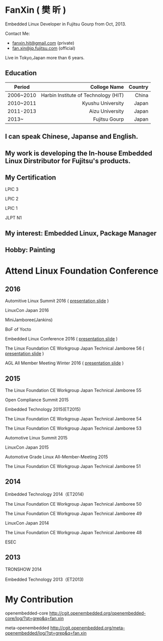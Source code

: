 # FanXin ( 樊 昕 )

Embedded Linux Developer in Fujitsu Gourp from Oct, 2013.

Contact Me:

- fanxin.hit@gmail.com (private)
- fan.xin@jp.fujitsu.com (official)

Live in Tokyo,Japan more than 6 years.

## Education


| Period | Colloge Name  | Country | 
| --------   | -----:  | -----:  | 
| 2006~2010 | Harbin Institute of Technology (HIT) | China |
| 2010~2011 | Kyushu University | Japan |
| 2011-2013 | Aizu University | Japan |
| 2013~ | Fujitsu Gourp | Japan |

## I can speak Chinese, Japanse and English.

## My work is developing the In-house Embedded Linux Dirstributor for Fujitsu's products.

## My Certification

LPIC 3

LPIC 2

LPIC 1

JLPT N1

## My interest: Embedded Linux, Package Manager 

## Hobby: Painting



# Attend Linux Foundation Conference

## 2016

Automitive Linux Summit 2016 ( [presentation slide](http://events.linuxfoundation.jp/sites/events/files/slides/ALS_2016_r007.pdf) )

LinuxCon Japan 2016

MiniJamboree(Jankins)

BoF of Yocto

Embedded Linux Conference 2016 ( [presentation slide](http://www.fujitsu.com/jp/group/fct/documents/events/2016/A_Smart_Way_to_Manage_Packages_in_Yocto_Project.pdf) )

The Linux Foundation CE Workgroup Japan Technical Jamboree 56 ( [presentation slide](http://www.fujitsu.com/jp/group/fct/documents/events/2016/A_Smart_Way_to_Manage_Packages.pdf) )

AGL All Member Meeting Winter 2016 ( [presentation slide](http://www.fujitsu.com/jp/group/fct/documents/events/2016/A_Smart_Way_to_Manage_Packages.pdf) )


## 2015

The Linux Foundation CE Workgroup Japan Technical Jamboree 55

Open Compliance Summit 2015

Embedded Technology 2015(ET2015)
 
The Linux Foundation CE Workgroup Japan Technical Jamboree 54

The Linux Foundation CE Workgroup Japan Technical Jamboree 53

Automotive Linux Summit 2015

LinuxCon Japan 2015

Automotive Grade Linux All-Member-Meeting 2015

The Linux Foundation CE Workgroup Japan Technical Jamboree 51

## 2014

Embedded Technology 2014（ET2014)

The Linux Foundation CE Workgroup Japan Technical Jamboree 50

The Linux Foundation CE Workgroup Japan Technical Jamboree 49

LinuxCon Japan 2014

The Linux Foundation CE Workgroup Japan Technical Jamboree 48

ESEC

## 2013

TRONSHOW 2014

Embedded Technology 2013（ET2013)

# My Contribution 

openembedded-core
http://cgit.openembedded.org/openembedded-core/log/?qt=grep&q=fan.xin

meta-openembedded
http://cgit.openembedded.org/meta-openembedded/log/?qt=grep&q=fan.xin



